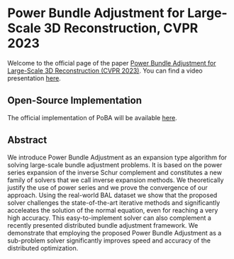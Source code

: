 # Power Bundle Adjustment for Large-Scale 3D Reconstruction, CVPR 2023

Welcome to the official page of the paper [Power Bundle Adjustment for Large-Scale 3D Reconstruction (CVPR 2023)](https://arxiv.org/pdf/2204.12834.pdf). You can find a video presentation [here](https://www.youtube.com/watch?v=2DXJvJM2ExQ).

## Open-Source Implementation

The official implementation of PoBA will be available [here](https://github.com/NikolausDemmel/rootba/).

## Abstract

We introduce Power Bundle Adjustment as an expansion type algorithm for solving large-scale bundle adjustment problems. It is based on the power series expansion of the inverse Schur complement and constitutes a new family of solvers that we call inverse expansion methods. We theoretically justify the use of power series and we prove the convergence of our approach. Using the real-world BAL dataset we show that the proposed solver challenges the state-of-the-art iterative methods and significantly acceleates the solution of the normal equation, even for reaching a very high accuracy. This easy-to-implement solver can also complement a recently presented distributed bundle adjustment framework. We demonstrate that employing the proposed Power Bundle Adjustment as a sub-problem solver significantly improves speed and accuracy of the distributed optimization.
